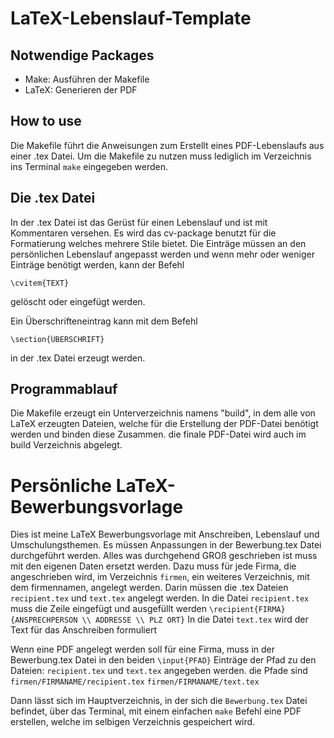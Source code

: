 # LaTeX-Lebenslauf-Template
## Notwendige Packages

- Make: Ausführen der Makefile
- LaTeX: Generieren der PDF

## How to use
Die Makefile führt die Anweisungen zum Erstellt eines PDF-Lebenslaufs aus einer .tex Datei.
Um die Makefile zu nutzen muss lediglich im Verzeichnis ins Terminal 
```make```
eingegeben werden.

## Die .tex Datei
In der .tex Datei ist das Gerüst für einen Lebenslauf und ist mit Kommentaren versehen.
Es wird das cv-package benutzt für die Formatierung welches mehrere Stile bietet.
Die Einträge müssen an den persönlichen Lebenslauf angepasst werden und wenn mehr oder
weniger Einträge benötigt werden, kann der Befehl
```
\cvitem{TEXT}
```
gelöscht oder eingefügt werden.

Ein Überschrifteneintrag kann mit dem Befehl 
```
\section{ÜBERSCHRIFT}
```
in der .tex Datei erzeugt werden.

## Programmablauf
Die Makefile erzeugt ein Unterverzeichnis namens "build", in dem alle von LaTeX erzeugten Dateien, welche für die
Erstellung der PDF-Datei benötigt werden und binden diese Zusammen. die finale PDF-Datei wird auch im build Verzeichnis
abgelegt.

# Persönliche LaTeX-Bewerbungsvorlage

Dies ist meine LaTeX Bewerbungsvorlage mit Anschreiben, Lebenslauf und Umschulungsthemen.
Es müssen Anpassungen in der Bewerbung.tex Datei durchgeführt werden.
Alles was durchgehend GROß geschrieben ist muss mit den eigenen Daten ersetzt werden.
Dazu muss für jede Firma, die angeschrieben wird, im Verzeichnis ```firmen```, ein weiteres
Verzeichnis, mit dem firmennamen, angelegt werden. Darin müssen die .tex Dateien ```recipient.tex``` und ```text.tex``` angelegt werden.
In die Datei ```recipient.tex``` muss die Zeile eingefügt und ausgefüllt werden
```\recipient{FIRMA}{ANSPRECHPERSON \\ ADDRESSE \\ PLZ ORT}```
In die Datei ```text.tex``` wird der Text für das Anschreiben formuliert

Wenn eine PDF angelegt werden soll für eine Firma, muss in der Bewerbung.tex Datei in den beiden ```\input{PFAD}``` Einträge der Pfad zu den Dateien: ```recipient.tex``` und ```text.tex``` angegeben werden.
die Pfade sind
```firmen/FIRMANAME/recipient.tex```
```firmen/FIRMANAME/text.tex```

Dann lässt sich im Hauptverzeichnis, in der sich die ```Bewerbung.tex``` Datei befindet, über das Terminal, mit einem einfachen ```make``` Befehl eine PDF erstellen, welche im selbigen Verzeichnis gespeichert wird.
